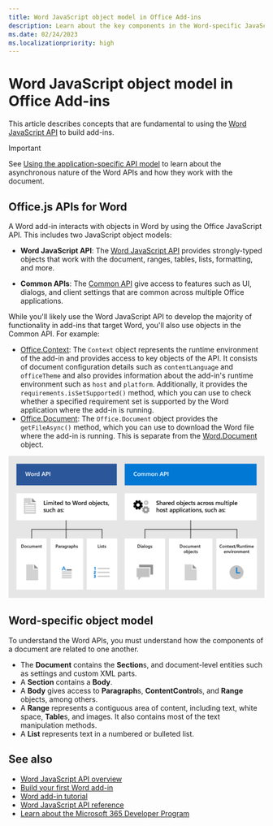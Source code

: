 ```yaml
---
title: Word JavaScript object model in Office Add-ins
description: Learn about the key components in the Word-specific JavaScript object model.
ms.date: 02/24/2023
ms.localizationpriority: high
---
```


# Word JavaScript object model in Office Add-ins

This article describes concepts that are fundamental to using the [Word JavaScript API](../reference/overview/word-add-ins-reference-overview.md) to build add-ins.

> [!IMPORTANT]
> See [Using the application-specific API model](../develop/application-specific-api-model.md) to learn about the asynchronous nature of the Word APIs and how they work with the document.

## Office.js APIs for Word

A Word add-in interacts with objects in Word by using the Office JavaScript API. This includes two JavaScript object models:

* **Word JavaScript API**: The [Word JavaScript API](/javascript/api/word) provides strongly-typed objects that work with the document, ranges, tables, lists, formatting, and more.

* **Common APIs**: The [Common API](/javascript/api/office) give access to features such as UI, dialogs, and client settings that are common across multiple Office applications.

While you'll likely use the Word JavaScript API to develop the majority of functionality in add-ins that target Word, you'll also use objects in the Common API. For example:

* [Office.Context](/javascript/api/office/office.context): The `Context` object represents the runtime environment of the add-in and provides access to key objects of the API. It consists of document configuration details such as `contentLanguage` and `officeTheme` and also provides information about the add-in's runtime environment such as `host` and `platform`. Additionally, it provides the `requirements.isSetSupported()` method, which you can use to check whether a specified requirement set is supported by the Word application where the add-in is running.
* [Office.Document](/javascript/api/office/office.document): The `Office.Document` object provides the `getFileAsync()` method, which you can use to download the Word file where the add-in is running. This is separate from the [Word.Document](/javascript/api/word/word.document) object.

![Differences between the Word JS API and Common APIs.](../images/word-js-api-common-api.png)

## Word-specific object model

To understand the Word APIs, you must understand how the components of a document are related to one another.

* The **Document** contains the **Section**s, and document-level entities such as settings and custom XML parts.
* A **Section** contains a **Body**.
* A **Body** gives access to **Paragraph**s, **ContentControl**s, and **Range** objects, among others.
* A **Range** represents a contiguous area of content, including text, white space, **Table**s, and images. It also contains most of the text manipulation methods.
* A **List** represents text in a numbered or bulleted list.

## See also

* [Word JavaScript API overview](../reference/overview/word-add-ins-reference-overview.md)
* [Build your first Word add-in](../quickstarts/word-quickstart.md)
* [Word add-in tutorial](../tutorials/word-tutorial.md)
* [Word JavaScript API reference](/javascript/api/word)
* [Learn about the Microsoft 365 Developer Program](https://developer.microsoft.com/microsoft-365/dev-program)
